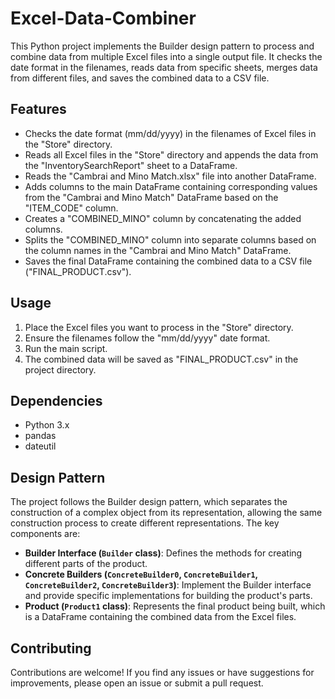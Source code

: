 # Excel-Data-Combiner

This Python project implements the Builder design pattern to process and combine data from multiple Excel files into a single output file. It checks the date format in the filenames, reads data from specific sheets, merges data from different files, and saves the combined data to a CSV file.

## Features

- Checks the date format (mm/dd/yyyy) in the filenames of Excel files in the "Store" directory.
- Reads all Excel files in the "Store" directory and appends the data from the "InventorySearchReport" sheet to a DataFrame.
- Reads the "Cambrai and Mino Match.xlsx" file into another DataFrame.
- Adds columns to the main DataFrame containing corresponding values from the "Cambrai and Mino Match" DataFrame based on the "ITEM_CODE" column.
- Creates a "COMBINED_MINO" column by concatenating the added columns.
- Splits the "COMBINED_MINO" column into separate columns based on the column names in the "Cambrai and Mino Match" DataFrame.
- Saves the final DataFrame containing the combined data to a CSV file ("FINAL_PRODUCT.csv").

## Usage

1. Place the Excel files you want to process in the "Store" directory.
2. Ensure the filenames follow the "mm/dd/yyyy" date format.
3. Run the main script.
4. The combined data will be saved as "FINAL_PRODUCT.csv" in the project directory.

## Dependencies

- Python 3.x
- pandas
- dateutil

## Design Pattern

The project follows the Builder design pattern, which separates the construction of a complex object from its representation, allowing the same construction process to create different representations. The key components are:

- **Builder Interface (`Builder` class)**: Defines the methods for creating different parts of the product.
- **Concrete Builders (`ConcreteBuilder0`, `ConcreteBuilder1`, `ConcreteBuilder2`, `ConcreteBuilder3`)**: Implement the Builder interface and provide specific implementations for building the product's parts.
- **Product (`Product1` class)**: Represents the final product being built, which is a DataFrame containing the combined data from the Excel files.

## Contributing

Contributions are welcome! If you find any issues or have suggestions for improvements, please open an issue or submit a pull request.
